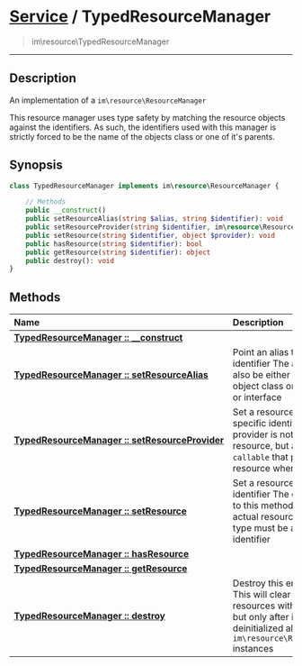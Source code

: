 # [Service](resource.md) / TypedResourceManager
 > im\resource\TypedResourceManager
____

## Description
An implementation of a `im\resource\ResourceManager`

This resource manager uses type safety by matching the resource
objects against the identifiers. As such, the identifiers used with this manager
is strictly forced to be the name of the objects class or one of it's parents.

## Synopsis
```php
class TypedResourceManager implements im\resource\ResourceManager {

    // Methods
    public __construct()
    public setResourceAlias(string $alias, string $identifier): void
    public setResourceProvider(string $identifier, im\resource\ResourceProvider|callable $provider, ...$args): void
    public setResource(string $identifier, object $provider): void
    public hasResource(string $identifier): bool
    public getResource(string $identifier): object
    public destroy(): void
}
```

## Methods
| Name | Description |
| :--- | :---------- |
| [__TypedResourceManager&nbsp;::&nbsp;\_\_construct__](resource-TypedResourceManager-__construct.md) |  |
| [__TypedResourceManager&nbsp;::&nbsp;setResourceAlias__](resource-TypedResourceManager-setResourceAlias.md) | Point an alias to another identifier  The alias itself must also be either the name of the object class or a parent class or interface |
| [__TypedResourceManager&nbsp;::&nbsp;setResourceProvider__](resource-TypedResourceManager-setResourceProvider.md) | Set a resource provider for a specific identifier  A resource provider is not the actual resource, but a `class` or `callable` that provides the resource when it's requested |
| [__TypedResourceManager&nbsp;::&nbsp;setResource__](resource-TypedResourceManager-setResource.md) | Set a resource for a specific identifier  The object passed to this method should be the actual resource object and it's type must be a match to the identifier |
| [__TypedResourceManager&nbsp;::&nbsp;hasResource__](resource-TypedResourceManager-hasResource.md) |  |
| [__TypedResourceManager&nbsp;::&nbsp;getResource__](resource-TypedResourceManager-getResource.md) |  |
| [__TypedResourceManager&nbsp;::&nbsp;destroy__](resource-TypedResourceManager-destroy.md) | Destroy this entire instance  This will clear all of the resources within this inctance, but only after it has deinitialized all of the `im\resource\ResourceProvider` instances |
